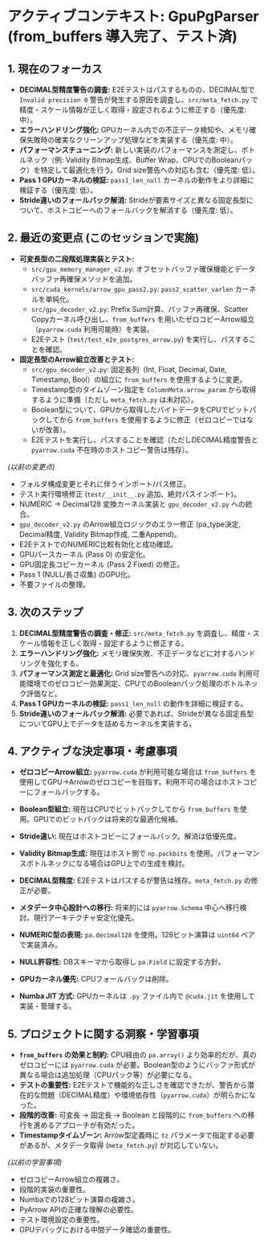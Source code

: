 # アクティブコンテキスト: GpuPgParser (from_buffers 導入完了、テスト済)

## 1. 現在のフォーカス

-   **DECIMAL型精度警告の調査:** E2Eテストはパスするものの、DECIMAL型で `Invalid precision 0` 警告が発生する原因を調査し、`src/meta_fetch.py` で精度・スケール情報が正しく取得・設定されるように修正する（優先度: 中）。
-   **エラーハンドリング強化:** GPUカーネル内での不正データ検知や、メモリ確保失敗時の確実なクリーンアップ処理などを実装する（優先度: 中）。
-   **パフォーマンスチューニング:** 新しい実装のパフォーマンスを測定し、ボトルネック（例: Validity Bitmap生成、Buffer Wrap、CPUでのBooleanパック）を特定して最適化を行う。Grid size警告への対応も含む（優先度: 低）。
-   **Pass 1 GPUカーネルの検証:** `pass1_len_null` カーネルの動作をより詳細に検証する（優先度: 低）。
-   **Stride違いのフォールバック解消:** Strideが要素サイズと異なる固定長型について、ホストコピーへのフォールバックを解消する（優先度: 低）。


## 2. 最近の変更点 (このセッションで実施)

-   **可変長型の二段階処理実装とテスト:**
    *   `src/gpu_memory_manager_v2.py`: オフセットバッファ確保機能とデータバッファ再確保メソッドを追加。
    *   `src/cuda_kernels/arrow_gpu_pass2.py`: `pass2_scatter_varlen` カーネルを単純化。
    *   `src/gpu_decoder_v2.py`: Prefix Sum計算、バッファ再確保、Scatter Copyカーネル呼び出し、`from_buffers` を用いたゼロコピーArrow組立（`pyarrow.cuda` 利用可能時）を実装。
    *   E2Eテスト (`test/test_e2e_postgres_arrow.py`) を実行し、パスすることを確認。
-   **固定長型のArrow組立改善とテスト:**
    *   `src/gpu_decoder_v2.py`: 固定長列（Int, Float, Decimal, Date, Timestamp, Bool）の組立に `from_buffers` を使用するように変更。
    *   Timestamp型のタイムゾーン指定を `ColumnMeta.arrow_param` から取得するように準備（ただし `meta_fetch.py` は未対応）。
    *   Boolean型について、GPUから取得したバイトデータをCPUでビットパックしてから `from_buffers` を使用するように修正（ゼロコピーではないが改善）。
    *   E2Eテストを実行し、パスすることを確認（ただしDECIMAL精度警告と `pyarrow.cuda` 不在時のホストコピー警告は残存）。

*(以前の変更点)*
-   フォルダ構成変更とそれに伴うインポート/パス修正。
-   テスト実行環境修正 (`test/__init__.py` 追加、絶対パスインポート)。
-   NUMERIC → Decimal128 変換カーネル実装と `gpu_decoder_v2.py` への統合。
-   `gpu_decoder_v2.py` のArrow組立ロジックのエラー修正 (pa_type決定, Decimal精度, Validity Bitmap作成, 二重Append)。
-   E2EテストでのNUMERIC比較有効化と成功確認。
-   GPUパースカーネル (Pass 0) の安定化。
-   GPU固定長コピーカーネル (Pass 2 Fixed) の修正。
-   Pass 1 (NULL/長さ収集) のGPU化。
-   不要ファイルの整理。

## 3. 次のステップ

1.  **DECIMAL型精度警告の調査・修正:** `src/meta_fetch.py` を調査し、精度・スケール情報を正しく取得・設定するように修正する。
2.  **エラーハンドリング強化:** メモリ確保失敗、不正データなどに対するハンドリングを強化する。
3.  **パフォーマンス測定と最適化:** Grid size警告への対応、`pyarrow.cuda` 利用可能環境でのゼロコピー効果測定、CPUでのBooleanパック処理のボトルネック評価など。
4.  **Pass 1 GPUカーネルの検証:** `pass1_len_null` の動作を詳細に検証する。
5.  **Stride違いのフォールバック解消:** 必要であれば、Strideが異なる固定長型についてGPU上でデータを詰めるカーネルを実装する。


## 4. アクティブな決定事項・考慮事項

-   **ゼロコピーArrow組立:** `pyarrow.cuda` が利用可能な場合は `from_buffers` を使用してGPU->Arrowのゼロコピーを目指す。利用不可の場合はホストコピーにフォールバックする。
-   **Boolean型組立:** 現在はCPUでビットパックしてから `from_buffers` を使用。GPUでのビットパックは将来的な最適化候補。
-   **Stride違い:** 現在はホストコピーにフォールバック。解消は低優先度。
-   **Validity Bitmap生成:** 現在はホスト側で `np.packbits` を使用。パフォーマンスボトルネックになる場合はGPU上での生成を検討。
-   **DECIMAL型精度:** E2Eテストはパスするが警告は残存。`meta_fetch.py` の修正が必要。

-   **メタデータ中心設計への移行:** 将来的には `pyarrow.Schema` 中心へ移行検討。現行アーキテクチャ安定化優先。
-   **NUMERIC型の表現:** `pa.decimal128` を使用。128ビット演算は `uint64` ペアで実装済み。
-   **NULL許容性:** DBスキーマから取得し `pa.Field` に設定する方針。
-   **GPUカーネル優先:** CPUフォールバックは削除。
-   **Numba JIT 方式:** GPUカーネルは `.py` ファイル内で `@cuda.jit` を使用して実装・管理する。

## 5. プロジェクトに関する洞察・学習事項

-   **`from_buffers` の効果と制約:** CPU経由の `pa.array()` より効率的だが、真のゼロコピーには `pyarrow.cuda` が必要。Boolean型のようにバッファ形式が異なる場合は追加処理（CPUパック等）が必要になる。
-   **テストの重要性:** E2Eテストで機能的な正しさを確認できたが、警告から潜在的な問題（DECIMAL精度）や環境依存性（`pyarrow.cuda`）が明らかになった。
-   **段階的改善:** 可変長 → 固定長 → Boolean と段階的に `from_buffers` への移行を進めるアプローチが有効だった。
-   **Timestampタイムゾーン:** Arrow型定義時に `tz` パラメータで指定する必要があるが、メタデータ取得 (`meta_fetch.py`) が対応していない。

*(以前の学習事項)*
-   ゼロコピーArrow組立の複雑さ。
-   段階的実装の重要性。
-   Numbaでの128ビット演算の複雑さ。
-   PyArrow APIの正確な理解の必要性。
-   テスト環境設定の重要性。
-   GPUデバッグにおける中間データ確認の重要性。
